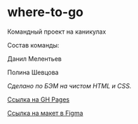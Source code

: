 # where-to-go
Командный проект на каникулах

Состав команды:

Данил Мелентьев

Полина Шевцова

*Сделано по БЭМ на чистом HTML и CSS.*

[Ссылка на GH Pages](https://melentq.github.io/where-to-go/)

[Ссылка на макет в Figma](https://www.figma.com/file/abW84slwCDLNkQSSutzqXY/%D0%9F%D1%80%D0%B8%D0%B4%D1%83%D0%BC%D0%B0%D1%82%D1%8C-%D0%BD%D0%B0%D0%B7%D0%B2%D0%B0%D0%BD%D0%B8%D0%B5?node-id=0%3A1)
